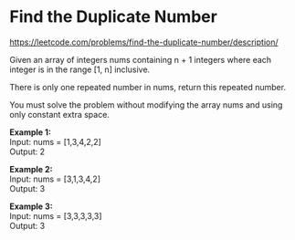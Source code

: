 # Find the Duplicate Number
https://leetcode.com/problems/find-the-duplicate-number/description/

Given an array of integers nums containing n + 1 integers where each integer is in the range [1, n] inclusive.

There is only one repeated number in nums, return this repeated number.

You must solve the problem without modifying the array nums and using only constant extra space.

<b>Example 1:</b>\
Input: nums = [1,3,4,2,2]\
Output: 2

<b>Example 2:</b>\
Input: nums = [3,1,3,4,2]\
Output: 3

<b>Example 3:</b>\
Input: nums = [3,3,3,3,3]\
Output: 3